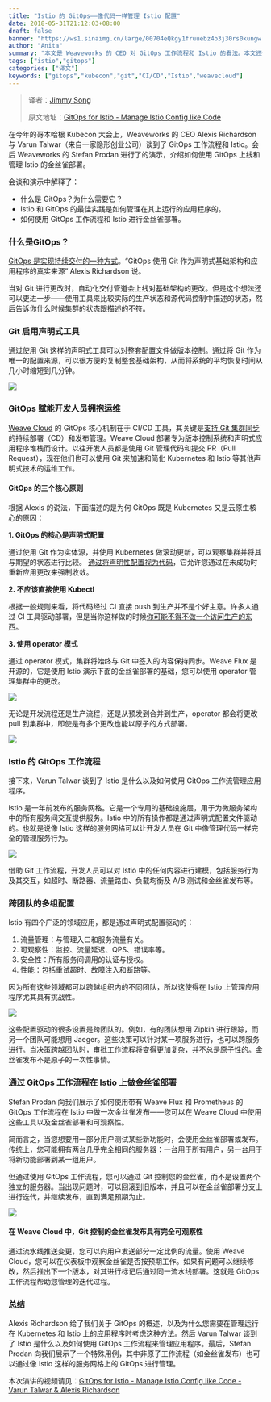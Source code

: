 ```yaml
---
title: "Istio 的 GitOps——像代码一样管理 Istio 配置"
date: 2018-05-31T21:12:03+08:00
draft: false
banner: "https://ws1.sinaimg.cn/large/00704eQkgy1fruuebz4b3j30rs0kungw.jpg"
author: "Anita"
summary: "本文是 Weaveworks 的 CEO 对 GitOps 工作流程和 Istio 的看法。本文还介绍了如何使用 GitOps 上线和管理 Istio 的金丝雀部署。以上观点来自哥本哈根 Kubecon 上的 Weaveworks 的分享。"
tags: ["istio","gitops"]
categories: ["译文"]
keywords: ["gitops","kubecon","git","CI/CD","Istio","weavecloud"]
---
```


> 译者：[Jimmy Song](https://jimmysong.io) 
>
> 原文地址：[GitOps for Istio - Manage Istio Config like Code](https://www.weave.works/blog/gitops-for-istio-manage-istio-config-like-code)

在今年的哥本哈根 Kubecon 大会上，Weaveworks 的 CEO Alexis Richardson 与 Varun Talwar（来自一家隐形创业公司）谈到了 GitOps 工作流程和 Istio。会后 Weaveworks 的 Stefan Prodan 进行了的演示，介绍如何使用 GitOps 上线和管理 Istio 的金丝雀部署。

会谈和演示中解释了：

- 什么是 GitOps？为什么需要它？
- Istio 和 GitOps 的最佳实践是如何管理在其上运行的应用程序的。
- 如何使用 GitOps 工作流程和 Istio 进行金丝雀部署。

### 什么是GitOps？

[GitOps 是实现持续交付的一种方式](https://www.weave.works/blog/the-gitops-pipeline)。“GitOps 使用 Git 作为声明式基础架构和应用程序的真实来源” Alexis Richardson 说。

当对 Git 进行更改时，自动化交付管道会上线对基础架构的更改。但是这个想法还可以更进一步——使用工具来比较实际的生产状态和源代码控制中描述的状态，然后告诉你什么时候集群的状态跟描述的不符。

### Git 启用声明式工具

通过使用 Git 这样的声明式工具可以对整套配置文件做版本控制。通过将 Git 作为唯一的配置来源，可以很方便的复制整套基础架构，从而将系统的平均恢复时间从几小时缩短到几分钟。

![](https://ws1.sinaimg.cn/large/00704eQkgy1fruc9ao41vj317o0oqq80.jpg)

### GitOps 赋能开发人员拥抱运维

[Weave Cloud](https://cloud.weave.works/signup) 的 GitOps 核心机制在于 CI/CD 工具，其关键是[支持 Git 集群同步](https://github.com/weaveworks/flux/blob/master/site/introduction.md#automated-git-cluster-synchronisation)的持续部署（CD）和发布管理。Weave Cloud 部署专为版本控制系统和声明式应用程序堆栈而设计。以往开发人员都是使用 Git 管理代码和提交 PR（Pull Request），现在他们也可以使用 Git 来加速和简化 Kubernetes 和 Istio 等其他声明式技术的运维工作。

#### GitOps 的三个核心原则

根据 Alexis 的说法，下面描述的是为何 GitOps 既是 Kubernetes 又是云原生核心的原因：

**1. GitOps 的核心是声明式配置**

通过使用 Git 作为实体源，并使用 Kubernetes 做滚动更新，可以观察集群并将其与期望的状态进行比较。 [通过将声明性配置视为代码](https://www.weave.works/blog/gitops-operations-by-pull-request)，它允许您通过在未成功时重新应用更改来强制收敛。

**2. 不应该直接使用 Kubectl**

根据一般规则来看，将代码经过 CI 直接 push 到生产并不是个好主意。许多人通过 CI 工具驱动部署，但是当你这样做的时候[你可能不得不做一个访问生产的东西](https://www.weave.works/blog/how-secure-is-your-cicd-pipeline)。

**3. 使用 operator 模式**

通过 operator 模式，集群将始终与 Git 中签入的内容保持同步。Weave Flux 是开源的，它是使用 Istio 演示下面的金丝雀部署的基础，您可以使用 operator 管理集群中的更改。

![](https://ws1.sinaimg.cn/large/00704eQkgy1fruc9qogakj312t0ls41d.jpg)

无论是开发流程还是生产流程，还是从预发到合并到生产，operator 都会将更改 pull 到集群中，即使是有多个更改也能以原子的方式部署。

![](https://ws1.sinaimg.cn/large/00704eQkgy1fruca1y7xqj312p0jmn09.jpg)

### Istio 的 GitOps 工作流程

接下来，Varun Talwar 谈到了 Istio 是什么以及如何使用 GitOps 工作流管理应用程序。

Istio 是一年前发布的服务网格。它是一个专用的基础设施层，用于为微服务架构中的所有服务间交互提供服务。Istio 中的所有操作都是通过声明式配置文件驱动的。也就是说像 Istio 这样的服务网格可以让开发人员在 Git 中像管理代码一样完全的管理服务行为。

![](https://ws1.sinaimg.cn/large/00704eQkgy1frucacq5nij317u0oo46y.jpg)

借助 Git 工作流程，开发人员可以对 Istio 中的任何内容进行建模，包括服务行为及其交互，如超时、断路器、流量路由、负载均衡及 A/B 测试和金丝雀发布等。

### 跨团队的多组配置

Istio 有四个广泛的领域应用，都是通过声明式配置驱动的：

1. 流量管理：与管理入口和服务流量有关。
2. 可观察性：监控、流量延迟、QPS、错误率等。
3. 安全性：所有服务间调用的认证与授权。
4. 性能：包括重试超时、故障注入和断路等。

因为所有这些领域都可以跨越组织内的不同团队，所以这使得在 Istio 上管理应用程序尤其具有挑战性。

![](https://ws1.sinaimg.cn/large/00704eQkgy1frucalfge7j317u0oq7aq.jpg)

这些配置驱动的很多设置是跨团队的。例如，有的团队想用 Zipkin 进行跟踪，而另一个团队可能想用 Jaeger。这些决策可以针对某一项服务进行，也可以跨服务进行。当决策跨越团队时，审批工作流程将变得更加复杂，并不总是原子性的。金丝雀发布不是原子的一次性事情。

### 通过 GitOps 工作流程在 Istio 上做金丝雀部署

Stefan Prodan 向我们展示了如何使用带有 Weave Flux 和 Prometheus 的 GitOps 工作流程在 Istio 中做一次金丝雀发布——您可以在 Weave Cloud 中使用这些工具以及金丝雀部署和可观察性。

简而言之，当您想要用一部分用户测试某些新功能时，会使用金丝雀部署或发布。传统上，您可能拥有两台几乎完全相同的服务器：一台用于所有用户，另一台用于将新功能部署到某一组用户。

但通过使用 GitOps 工作流程，您可以通过 Git 控制您的金丝雀，而不是设置两个独立的服务器。当出现问题时，可以回滚到旧版本，并且可以在金丝雀部署分支上进行迭代，并继续发布，直到满足预期为止。

![](https://ws1.sinaimg.cn/large/00704eQkgy1frucatn3n3j312q0lw102.jpg)

#### 在 Weave Cloud 中，Git 控制的金丝雀发布具有完全可观察性

通过流水线推送变更，您可以向用户发送部分一定比例的流量。使用 Weave Cloud，您可以在仪表板中观察金丝雀是否按预期工作。如果有问题可以继续修改，然后推出下一个版本，对其进行标记后通过同一流水线部署。这就是 GitOps 工作流程帮助您管理的迭代过程。

### 总结

Alexis Richardson 给了我们关于 GitOps 的概述，以及为什么您需要在管理运行在 Kubernetes 和 Istio 上的应用程序时考虑这种方法。然后 Varun Talwar 谈到了 Istio 是什么以及如何使用 GitOps 工作流程来管理应用程序。最后，Stefan Prodan 向我们展示了一个特殊用例，其中非原子工作流程（如金丝雀发布）也可以通过像 Istio 这样的服务网格上的 GitOps 进行管理。

本次演讲的视频请见：[GitOps for Istio - Manage Istio Config like Code - Varun Talwar & Alexis Richardson](https://www.youtube.com/watch?v=VkKMf23ZokY)